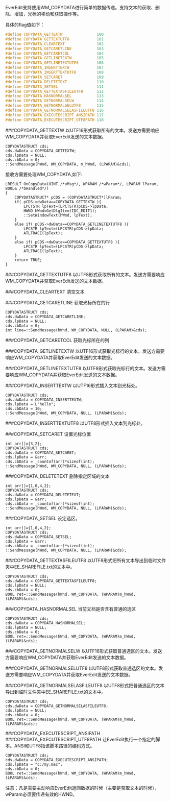 EverEdit支持使用WM_COPYDATA进行简单的数据传递。支持文本的获取、删除、增加，光标的移动和获取操作等。

具体的flag值如下：
```c
#define COPYDATA_GETTEXTW				100
#define COPYDATA_GETTEXTUTF8			101
#define COPYDATA_CLEARTEXT				102
#define COPYDATA_GETCARETLINE			103
#define COPYDATA_GETCARETCOL			104
#define COPYDATA_GETLINETEXTW			105
#define COPYDATA_GETLINETEXTUTF8		106
#define COPYDATA_INSERTTEXTW			107
#define COPYDATA_INSERTTEXTUTF8			108
#define COPYDATA_SETCARET				109
#define COPYDATA_DELETETEXT				110
#define COPYDATA_SETSEL					111
#define COPYDATA_GETTEXTASFILEUTF8		112
#define COPYDATA_HASNORMALSEL			113
#define COPYDATA_GETNORMALSELW			114
#define COPYDATA_GETNORMALSELUTF8		115
#define COPYDATA_GETNORMALSELASFILEUTF8	116
#define COPYDATA_EXECUTESCRIPT_ANSIPATH	117
#define COPYDATA_EXECUTESCRIPT_UTF8PATH	118
```

###COPYDATA_GETTEXTW
以UTF16形式获取所有的文本。发送方需要响应WM_COPYDATA并获取EverEdit发送的文本数据。

```
COPYDATASTRUCT cds;
cds.dwData = COPYDATA_GETTEXTW;
cds.lpData = NULL;
cds.cbData = 0;
::SendMessage(hWnd, WM_COPYDATA, m_hWnd, (LPARAM)&cds);
```
接收方需要处理WM_COPYDATA,如下:
```
LRESULT OnCopyData(UINT /*uMsg*/, WPARAM /*wParam*/, LPARAM lParam, BOOL& /*bHandled*/)
{
	COPYDATASTRUCT* pCDS = (COPYDATASTRUCT*)lParam;
	if( pCDS->dwData==COPYDATA_GETTEXTW ){
		LPCTSTR lpText=(LPCTSTR)pCDS->lpData;
		HWND hWnd=GetDlgItem(IDC_EDIT1);
		::SetWindowText(hWnd, lpText);
	}
	else if( pCDS->dwData==COPYDATA_GETLINETEXTUTF8 ){
		LPCSTR lpText=(LPCSTR)pCDS->lpData;
		ATLTRACE(lpText);
	}
	else if( pCDS->dwData==COPYDATA_GETTEXTUTF8 ){
		LPCSTR lpText=(LPCSTR)pCDS->lpData;
		ATLTRACE(lpText);
	}
	return TRUE;
}
```

###COPYDATA_GETTEXTUTF8
以UTF8形式获取所有的文本。发送方需要响应WM_COPYDATA并获取EverEdit发送的文本数据。

###COPYDATA_CLEARTEXT
清空文本

###COPYDATA_GETCARETLINE
获取光标所在的行
```
COPYDATASTRUCT cds;
cds.dwData = COPYDATA_GETCARETLINE;
cds.lpData = NULL;
cds.cbData = 0;
int line=::SendMessage(hWnd, WM_COPYDATA, NULL, (LPARAM)&cds);
```


###COPYDATA_GETCARETCOL
获取光标所在的列

###COPYDATA_GETLINETEXTW
以UTF16形式获取光标行的文本。发送方需要响应WM_COPYDATA并获取EverEdit发送的文本数据。

###COPYDATA_GETLINETEXTUTF8
以UTF8形式获取光标行的文本。发送方需要响应WM_COPYDATA并获取EverEdit发送的文本数据。

###COPYDATA_INSERTTEXTW
以UTF16形式插入文本到光标处。
```
COPYDATASTRUCT cds;
cds.dwData = COPYDATA_INSERTTEXTW;
cds.lpData = L"hello";
cds.cbData = 10;
::SendMessage(hWnd, WM_COPYDATA, NULL, (LPARAM)&cds);
```

###COPYDATA_INSERTTEXTUTF8
以UTF8形式插入文本到光标处。

###COPYDATA_SETCARET
设置光标位置

```
int arr[]={3,2};
COPYDATASTRUCT cds;
cds.dwData = COPYDATA_SETCARET;
cds.lpData = &arr;
cds.cbData = _countof(arr)*sizeof(int);
::SendMessage(hWnd, WM_COPYDATA, NULL, (LPARAM)&cds);
```

###COPYDATA_DELETETEXT
删除指定区域的文本

```
int arr[]={1,0,4,2};
COPYDATASTRUCT cds;
cds.dwData = COPYDATA_DELETETEXT;
cds.lpData = &arr;
cds.cbData = _countof(arr)*sizeof(int);
::SendMessage(hWnd, WM_COPYDATA, NULL, (LPARAM)&cds);
```

###COPYDATA_SETSEL
设定选区。

```
int arr[]={1,0,4,2};
COPYDATASTRUCT cds;
cds.dwData = COPYDATA_SETSEL;
cds.lpData = &arr;
cds.cbData = _countof(arr)*sizeof(int);
::SendMessage(hWnd, WM_COPYDATA, NULL, (LPARAM)&cds);
```

###COPYDATA_GETTEXTASFILEUTF8
以UTF8形式把所有文本导出到临时文件夹中EE_SHAREFILE.txt的文本中。
```
COPYDATASTRUCT cds;
cds.dwData = COPYDATA_GETTEXTASFILEUTF8;
cds.lpData = NULL;
cds.cbData = 0;
BOOL ret=::SendMessage(hWnd, WM_COPYDATA, (WPARAM)m_hWnd, (LPARAM)&cds);
```

###COPYDATA_HASNORMALSEL
当前文档是否含有普通的选区
```
COPYDATASTRUCT cds;
cds.dwData = COPYDATA_HASNORMALSEL;
cds.lpData = NULL;
cds.cbData = 0;
BOOL ret=::SendMessage(hWnd, WM_COPYDATA, (WPARAM)m_hWnd, (LPARAM)&cds);
```

###COPYDATA_GETNORMALSELW
以UTF16形式获取普通选区的文本。发送方需要响应WM_COPYDATA并获取EverEdit发送的文本数据。

###COPYDATA_GETNORMALSELUTF8
以UTF8形式获取普通选区的文本。发送方需要响应WM_COPYDATA并获取EverEdit发送的文本数据。

###COPYDATA_GETNORMALSELASFILEUTF8
以UTF8形式把普通选区的文本导出到临时文件夹中EE_SHAREFILE.txt的文本中。
```
COPYDATASTRUCT cds;
cds.dwData = COPYDATA_GETNORMALSELASFILEUTF8;
cds.lpData = NULL;
cds.cbData = 0;
BOOL ret=::SendMessage(hWnd, WM_COPYDATA, (WPARAM)m_hWnd, (LPARAM)&cds);
```

###COPYDATA_EXECUTESCRIPT_ANSIPATH
###COPYDATA_EXECUTESCRIPT_UTF8PATH
让EverEdit执行一个指定的脚本。ANSI和UTF8指该脚本路径的编码方式。
```
COPYDATASTRUCT cds;
cds.dwData = COPYDATA_EXECUTESCRIPT_ANSIPATH;
cds.lpData = "c:/my.mac";
cds.cbData = 0;
BOOL ret=::SendMessage(hWnd, WM_COPYDATA, (WPARAM)m_hWnd, (LPARAM)&cds);
```


注意：凡是需要主动响应EverEdit返回数据的时候（主要是获取文本的时候），wParam必须要传递有效的HWND。